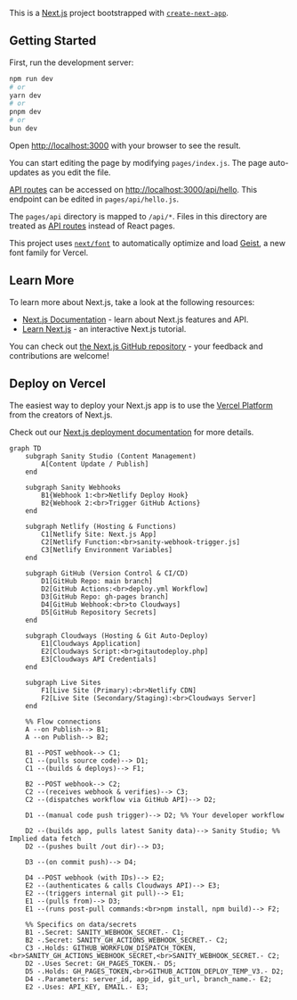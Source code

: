 This is a [Next.js](https://nextjs.org) project bootstrapped with [`create-next-app`](https://nextjs.org/docs/pages/api-reference/create-next-app).

## Getting Started

First, run the development server:

```bash
npm run dev
# or
yarn dev
# or
pnpm dev
# or
bun dev
```

Open [http://localhost:3000](http://localhost:3000) with your browser to see the result.

You can start editing the page by modifying `pages/index.js`. The page auto-updates as you edit the file.

[API routes](https://nextjs.org/docs/pages/building-your-application/routing/api-routes) can be accessed on [http://localhost:3000/api/hello](http://localhost:3000/api/hello). This endpoint can be edited in `pages/api/hello.js`.

The `pages/api` directory is mapped to `/api/*`. Files in this directory are treated as [API routes](https://nextjs.org/docs/pages/building-your-application/routing/api-routes) instead of React pages.

This project uses [`next/font`](https://nextjs.org/docs/pages/building-your-application/optimizing/fonts) to automatically optimize and load [Geist](https://vercel.com/font), a new font family for Vercel.

## Learn More

To learn more about Next.js, take a look at the following resources:

- [Next.js Documentation](https://nextjs.org/docs) - learn about Next.js features and API.
- [Learn Next.js](https://nextjs.org/learn-pages-router) - an interactive Next.js tutorial.

You can check out [the Next.js GitHub repository](https://github.com/vercel/next.js) - your feedback and contributions are welcome!

## Deploy on Vercel

The easiest way to deploy your Next.js app is to use the [Vercel Platform](https://vercel.com/new?utm_medium=default-template&filter=next.js&utm_source=create-next-app&utm_campaign=create-next-app-readme) from the creators of Next.js.

Check out our [Next.js deployment documentation](https://nextjs.org/docs/pages/building-your-application/deploying) for more details.

```mermaid
graph TD
    subgraph Sanity Studio (Content Management)
        A[Content Update / Publish]
    end

    subgraph Sanity Webhooks
        B1{Webhook 1:<br>Netlify Deploy Hook}
        B2{Webhook 2:<br>Trigger GitHub Actions}
    end

    subgraph Netlify (Hosting & Functions)
        C1[Netlify Site: Next.js App]
        C2[Netlify Function:<br>sanity-webhook-trigger.js]
        C3[Netlify Environment Variables]
    end

    subgraph GitHub (Version Control & CI/CD)
        D1[GitHub Repo: main branch]
        D2[GitHub Actions:<br>deploy.yml Workflow]
        D3[GitHub Repo: gh-pages branch]
        D4[GitHub Webhook:<br>to Cloudways]
        D5[GitHub Repository Secrets]
    end

    subgraph Cloudways (Hosting & Git Auto-Deploy)
        E1[Cloudways Application]
        E2[Cloudways Script:<br>gitautodeploy.php]
        E3[Cloudways API Credentials]
    end

    subgraph Live Sites
        F1[Live Site (Primary):<br>Netlify CDN]
        F2[Live Site (Secondary/Staging):<br>Cloudways Server]
    end

    %% Flow connections
    A --on Publish--> B1;
    A --on Publish--> B2;

    B1 --POST webhook--> C1;
    C1 --(pulls source code)--> D1;
    C1 --(builds & deploys)--> F1;

    B2 --POST webhook--> C2;
    C2 --(receives webhook & verifies)--> C3;
    C2 --(dispatches workflow via GitHub API)--> D2;

    D1 --(manual code push trigger)--> D2; %% Your developer workflow

    D2 --(builds app, pulls latest Sanity data)--> Sanity Studio; %% Implied data fetch
    D2 --(pushes built /out dir)--> D3;

    D3 --(on commit push)--> D4;

    D4 --POST webhook (with IDs)--> E2;
    E2 --(authenticates & calls Cloudways API)--> E3;
    E2 --(triggers internal git pull)--> E1;
    E1 --(pulls from)--> D3;
    E1 --(runs post-pull commands:<br>npm install, npm build)--> F2;

    %% Specifics on data/secrets
    B1 -.Secret: SANITY_WEBHOOK_SECRET.- C1;
    B2 -.Secret: SANITY_GH_ACTIONS_WEBHOOK_SECRET.- C2;
    C3 -.Holds: GITHUB_WORKFLOW_DISPATCH_TOKEN,<br>SANITY_GH_ACTIONS_WEBHOOK_SECRET,<br>SANITY_WEBHOOK_SECRET.- C2;
    D2 -.Uses Secret: GH_PAGES_TOKEN.- D5;
    D5 -.Holds: GH_PAGES_TOKEN,<br>GITHUB_ACTION_DEPLOY_TEMP_V3.- D2;
    D4 -.Parameters: server_id, app_id, git_url, branch_name.- E2;
    E2 -.Uses: API_KEY, EMAIL.- E3;
```